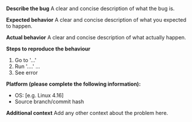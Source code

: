 
**Describe the bug**
A clear and concise description of what the bug is.

**Expected behavior**
A clear and concise description of what you expected to happen.

**Actual behavior**
A clear and concise description of what actually happen.

**Steps to reproduce the behaviour**
1. Go to '...'
2. Run '....'
...
4. See error

**Platform (please complete the following information):**
 - OS: [e.g. Linux 4.16]
 - Source branch/commit hash

**Additional context**
Add any other context about the problem here.
